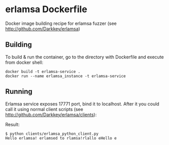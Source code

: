 # erlamsa Dockerfile
Docker image building recipe for erlamsa fuzzer (see http://github.com/Darkkey/erlamsa)

## Building

To build & run the container, go to the directory with Dockerfile and execute from docker shell:

```
docker build -t erlamsa-service .
docker run --name erlamsa_instance -t erlamsa-service
```

## Running

Erlamsa service exposes 17771 port, bind it to localhost. After it you could call it using normal client scripts (see http://github.com/Darkkey/erlamsa/clients):

Result:
```
$ python clients/erlamsa_python_client.py
Hello erlamsa! erlamsed to rlamsa!rlallo eHello e
```

